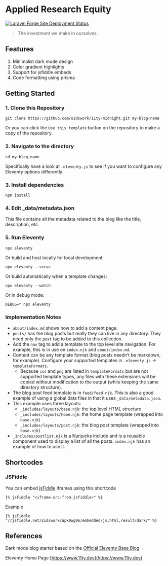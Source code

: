 # Applied Research Equity

[![Laravel Forge Site Deployment Status](https://img.shields.io/endpoint?url=https%3A%2F%2Fforge.laravel.com%2Fsite-badges%2F47b560ae-a754-4c28-bea0-92362c9a3ec6%3Fdate%3D1%26commit%3D1&style=plastic)](https://forge.laravel.com/servers/714316/sites/2088775)

> The investment we make in ourselves.

## Features

1. Minimalist dark mode design
2. Color gradient highlights
3. Support for jsfiddle embeds
4. Code formatting using prisma

## Getting Started

### 1. Clone this Repository

```
git clone https://github.com/sidswork/11ty-midnight.git my-blog-name
```

Or you can click the `Use this template` button on the repository to make a copy of the repository.

### 2. Navigate to the directory

```
cd my-blog-name
```

Specifically have a look at `.eleventy.js` to see if you want to configure any Eleventy options differently.

### 3. Install dependencies

```
npm install
```

### 4. Edit \_data/metadata.json

This file contains all the metadata related to the blog like the title, description, etc.

### 5. Run Eleventy

```
npx eleventy
```

Or build and host locally for local development

```
npx eleventy --serve
```

Or build automatically when a template changes:

```
npx eleventy --watch
```

Or in debug mode:

```
DEBUG=* npx eleventy
```

### Implementation Notes

- `about/index.md` shows how to add a content page.
- `posts/` has the blog posts but really they can live in any directory. They need only the `post` tag to be added to this collection.
- Add the `nav` tag to add a template to the top level site navigation. For example, this is in use on `index.njk` and `about/index.md`.
- Content can be any template format (blog posts needn’t be markdown, for example). Configure your supported templates in `.eleventy.js` -> `templateFormats`.
  - Because `css` and `png` are listed in `templateFormats` but are not supported template types, any files with these extensions will be copied without modification to the output (while keeping the same directory structure).
- The blog post feed template is in `feed/feed.njk`. This is also a good example of using a global data files in that it uses `_data/metadata.json`.
- This example uses three layouts:
  - `_includes/layouts/base.njk`: the top level HTML structure
  - `_includes/layouts/home.njk`: the home page template (wrapped into `base.njk`)
  - `_includes/layouts/post.njk`: the blog post template (wrapped into `base.njk`)
- `_includes/postlist.njk` is a Nunjucks include and is a reusable component used to display a list of all the posts. `index.njk` has an example of how to use it.

## Shortcodes

### JSFiddle

You can embed [jsFiddle](https://jsfiddle.net/) iframes using this shortcode

```
{% jsFiddle "<iframe-src-from-jsfiddle>" %}
```

Example

```
{% jsFiddle "//jsfiddle.net/sidswork/apk0wg96/embedded/js,html,result/dark/" %}

```

## References

Dark mode blog starter based on the [Official Eleventy Base Blog](https://github.com/11ty/eleventy-base-blog)

Eleventy Home Page [https://www.11ty.dev](https://www.11ty.dev)
